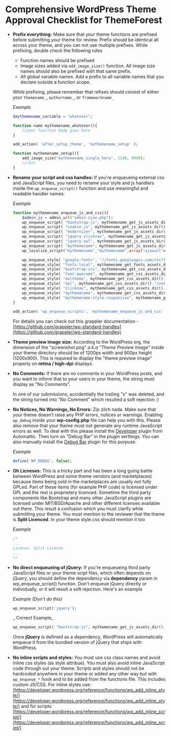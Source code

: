 # Comprehensive WordPress Theme Approval Checklist for ThemeForest


* **Prefix everything:** Make sure that your theme functions are prefixed before submitting your theme for review. Prefix should be identical all across your theme, and you can not use multiple prefixes. While prefixing, double check the following rules 
	* Function names should be prefixed
	* Image sizes added via `add_image_size()` function. All image size names should also be prefixed with that same prefix. 
	* All global variable names. Add a prefix to all variable names that you declare outside a function scope. 

	While prefixing, please remember that refixes should consist of either your `themename_`, `authorname_`, or `frameworkname_`

	_Example_
	
	```php
	$mythemename_variable = "whatever";
	
	function name mythemename_whatever(){
		//your function body goes here
	}
	
	add_action( 'after_setup_theme', 'mythemename_setup' );
	
	function mythemename_setup(){
		add_image_size("mythemename_single_hero", 1140, 9999);
		//rest
	}
	```
	
* **Rename your script and css handles:** If you're enqueueing external css and JavaScript files, you need to rename your style and js handlers inside the `wp_enqueue_script()` function and use meaningful and readable handler names.  

	_Example_
	
	```php
	function mythemename_enqueue_js_and_css(){
		$admin_js = admin_url("admin-ajax.php");
		wp_enqueue_script( "bootstrap-js", mythemename_get_js_assets_dir()."/bootstrap.js", array("jquery"), null,true );
		wp_enqueue_script( "cookie.js", mythemename_get_js_assets_dir()."/js.cookie.js", array("jquery"), null,true );
		wp_enqueue_script( "modernizer", mythemename_get_js_assets_dir()."/modernizr.custom.js", array("jquery"), null,true );
		wp_enqueue_script( "jquery-slicknav", mythemename_get_js_assets_dir()."/jquery.slicknav.min.js", array("jquery"), null,true );
		wp_enqueue_script( "jquery-owl", mythemename_get_js_assets_dir()."/owl.carousel.min.js", array("jquery"), null,true );
		wp_enqueue_script( "mythemename", mythemename_get_js_assets_dir()."/scripts.js", array("jquery"), "1.0.1", true);
		wp_localize_script("mythemename","mythemename",array("ajaxurl"=>$admin_js));
	
		wp_enqueue_style( "google-fonts", "//fonts.googleapis.com/css?family=Lora:400,400i,700,700i|Montserrat:300,400,700", null );
		wp_enqueue_style( "fonts-local", mythemename_get_fonts_assets_dir()."/selima.css", null );
		wp_enqueue_style( "bootstrap-css", mythemename_get_css_assets_dir()."/bootstrap.css", null );
		wp_enqueue_style( "font-awesome", mythemename_get_css_assets_dir()."/font-awesome.css", null );
		wp_enqueue_style( "owltheme", mythemename_get_css_assets_dir()."/owl.theme.default.min.css", null );
		wp_enqueue_style( "owl", mythemename_get_css_assets_dir()."/owl.carousel.min.css", null );
		wp_enqueue_style( "slicknav", mythemename_get_css_assets_dir()."/slicknav.css", null );
		wp_enqueue_style( "mythemename", mythemename_get_css_assets_dir()."/styles.css", null, "1.0.1" );
		wp_enqueue_style( "mythemename-style-responsive", mythemename_get_css_assets_dir()."/style-responsive.css", null );
	}
	
	add_action( 'wp_enqueue_scripts', 'mythemename_enqueue_js_and_css' );
	
	```
	
	For details you can check out this grappler documentation - [https://github.com/grappler/wp-standard-handles](https://github.com/grappler/wp-standard-handles)
	
* **Theme preview image size:** According to the WordPress org, the dimension of the "screenshot.png" *a.k.a "Theme Preview Image"* inside your theme directory should be of 1200px width and 900px height (1200x900). This is required to display the "theme preview image" properly on **retina / high-dpi** displays. 

* **No Comments:** If there are no comments in your WordPress posts, and you want to inform that to your users in your theme, the string must display as "No Comments". 

	In one of our submissions, accidentially the trailing "s" was deleted, and the string turned into "No Comment" which resulted a soft rejection :)
	
* **No Notices, No Warnings, No Errors:** Zip zilch nada. Make sure that your theme doesn’t raise any PHP errors, notices or warnings. Enabling `wp_debug` inside your **wp-config.php** file can help you with this. Please also remove that your theme must not generate any runtime JavaScript errors as well. To deal with this please install the [Developer](https://wordpress.org/plugins/developer/) plugin from Automattic. Then turn on "Debug Bar" in the plugin serttings. You can also manually install the [Debug Bar](https://wordpress.org/plugins/debug-bar/) plugin for this purpuse.

	_Example_
	
	```php
	define('WP_DEBUG', false);
	```
* **Oh Licneses:** This is a tricky part and has been a long going battle between WordPress and some theme vendors (and marketplaces) because items being sold in the marketplaces are usually not fully GPLed. Part of these items (for example PHP code) is licensed under GPL and the rest is proprietery licenced. Sometime the third party components like Bootstrap and many other JavaScript plugins are licensed under MIT/BSD/Apache and other different licenses available out there. This result a confusion which you must clarify while submitting your theme. You must mention to the reviewer that the theme is **Split Licenced**. In your theme style.css should mention it too

	_Example_
	
	```css
	/*
	...
	License: Split License
	...
	*/
	
	```

* **No direct enqueueing of jQuery:** If you're enqueueing third party JavaScript files or your theme scipt files, which often depends on jQuery, you should define the dependency via **dependency** param in wp_enqueue_script() function. Don't enqueue jQuery directly or individually, or it will result a soft rejection. Here's an example

	_Example (Don't do this)_

	```php
	wp_enqueue_script('jquery'); 
	```
	
	_ Correct Example_
	
	```php
	wp_enqueue_script( "bootstrap-js", mythemename_get_js_assets_dir()."/bootstrap.js", array("jquery"), null,true );
	```
	
	Once **jQuery** is definied as a dependency, WordPress will automatically enqueue it from the bundled version of jQuery that ships with WordPress.
	
* **No inline scripts and styles:** You must use css class names and avoid inline css styles (as style attribue). You must also avoid inline JavaScript code through out your theme. Scripts and styles should not be hardcoded anywhere in your theme or added any other way but with `wp_enqueue_*` hook and to be added from the functions file. This includes custom JS/CSS. For inline styles use: [https://developer.wordpress.org/reference/functions/wp_add_inline_style/](https://developer.wordpress.org/reference/functions/wp_add_inline_style/) and for scripts [https://developer.wordpress.org/reference/functions/wp_add_inline_script/](https://developer.wordpress.org/reference/functions/wp_add_inline_script/)